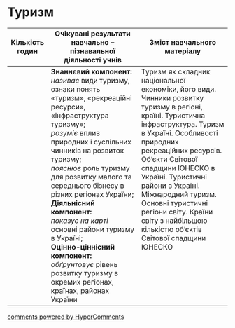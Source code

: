 <div id="hypercomments_widget" class="js-hypercomments-widget invisible"></div>

# Туризм

<table>
  <tr>
    <td width="10%" align="center"><b>Кількість годин</b></td>  
    <td width="45%" align="center"><b>Очікувані  результати  навчально – пізнавальної  діяльності  учнів</b></td>
    <td width="45%" align="center"><b>Зміст навчального матеріалу</b></td>
  </tr>
<tbody>
  <tr>
<td width="10%" style="vertical-align:top !important;"></td>
    <td width="45%" style="vertical-align:top !important;">
    <b>Знаннєвий компонент:</b><br>
    <i>називає</i> види туризму, ознаки понять «туризм», «рекреаційні ресурси», «інфраструктура  туризму»;<br>
    <i>розуміє</i> вплив природних і суспільних чинників на розвиток туризму;<br>
    <i>пояснює</i> роль туризму для розвитку малого та середнього бізнесу в різних регіонах України;<br>
    <b>Діяльнісний компонент:</b><br>
    <i>показує на карті</i> основні райони туризму в Україні;<br>
    <b>Оцінно-ціннісний компонент:</b><br>
    <i>обґрунтовує</i> рівень розвитку туризму в окремих регіонах, країнах, районах України
</td>
    <td width="45%" style="vertical-align:top !important;">
    Туризм як складник національної економіки, його види. Чинники розвитку туризму в регіоні, країні. Туристична інфраструктура. Туризм в Україні. Особливості природних рекреаційних ресурсів. Об’єкти Світової спадщини ЮНЕСКО в Україні. Туристичні райони в Україні.<br>
    Міжнародний туризм. Основні туристичні регіони світу. Країни світу з найбільшою кількістю об’єктів Світової спадщини ЮНЕСКО 
</td>
  </tr>
</tbody>
</table>

<div class="js-hypercomments-container">
<a href="http://hypercomments.com" class="hc-link" title="comments widget">comments powered by HyperComments</a>
</div>